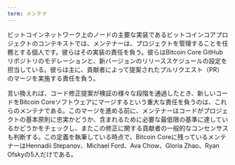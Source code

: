 ```yaml
---
term: メンテナ
---
```

ビットコインネットワーク上のノードの主要な実装であるビットコインコアプロジェクトのコンテキストでは、メンテナーは、プロジェクトを管理することを任務とする個人です。彼らはその実装の責任を負う。彼らはBitcoin Core GitHubリポジトリのモデレーションと、新バージョンのリリーススケジュールの設定を担当している。彼らは主に、貢献者によって提案されたプルリクエスト（PR）のマージを実施する責任を負う。

言い換えれば、コード修正提案が検証の様々な段階を通過したとき、新しいコードをBitcoin Coreソフトウェアにマージするという重大な責任を負うのは、これらのメンテナである。このマージを進める前に、メンテナーはコードがプロジェクトの基本原則に忠実かどうか、含まれるために必要な最低限の基準に達しているかどうかをチェックし、またこの修正に関する貢献者の一般的なコンセンサスも判断する。この定義を執筆している時点で、Bitcoin Coreに残っているメンテナーはHennadii Stepanov、Michael Ford、Ava Chow、Gloria Zhao、Ryan Ofskyの5人だけである。